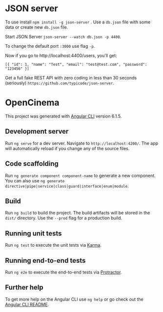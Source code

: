 # JSON server

To use install `npm install -g json-server` .
Use a `db.json` file with some data or create new `db.json` file.

Start JSON Server `json-server --watch db.json -p 4400`.

To change the default port `:3000` use flag `-p`.

Now if you go to http://localhost:4400/users, you'll get:

`[{ "id": 1, "name": "Test", "email": "test@test.com", "password": "123456" }]`


Get a full fake REST API with zero coding in less than 30 seconds (seriously)
`https://github.com/typicode/json-server`.

# OpenCinema

This project was generated with [Angular CLI](https://github.com/angular/angular-cli) version 6.1.5.

## Development server

Run `ng serve` for a dev server. Navigate to `http://localhost:4200/`. The app will automatically reload if you change any of the source files.

## Code scaffolding

Run `ng generate component component-name` to generate a new component. You can also use `ng generate directive|pipe|service|class|guard|interface|enum|module`.

## Build

Run `ng build` to build the project. The build artifacts will be stored in the `dist/` directory. Use the `--prod` flag for a production build.

## Running unit tests

Run `ng test` to execute the unit tests via [Karma](https://karma-runner.github.io).

## Running end-to-end tests

Run `ng e2e` to execute the end-to-end tests via [Protractor](http://www.protractortest.org/).

## Further help

To get more help on the Angular CLI use `ng help` or go check out the [Angular CLI README](https://github.com/angular/angular-cli/blob/master/README.md).
